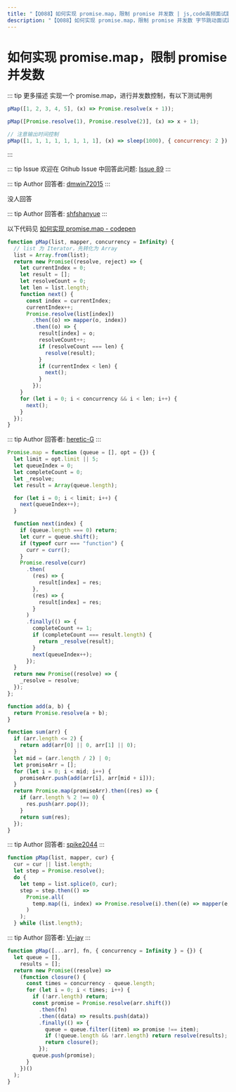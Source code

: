 ```yaml
---
title: "【Q088】如何实现 promise.map，限制 promise 并发数 | js,code高频面试题"
description: "【Q088】如何实现 promise.map，限制 promise 并发数 字节跳动面试题、阿里腾讯面试题、美团小米面试题。"
---
```


# 如何实现 promise.map，限制 promise 并发数

::: tip 更多描述
实现一个 promise.map，进行并发数控制，有以下测试用例

```js
pMap([1, 2, 3, 4, 5], (x) => Promise.resolve(x + 1));

pMap([Promise.resolve(1), Promise.resolve(2)], (x) => x + 1);

// 注意输出时间控制
pMap([1, 1, 1, 1, 1, 1, 1, 1], (x) => sleep(1000), { concurrency: 2 });
```

:::

::: tip Issue
欢迎在 Gtihub Issue 中回答此问题: [Issue 89](https://github.com/shfshanyue/Daily-Question/issues/89)
:::

::: tip Author
回答者: [dmwin72015](https://github.com/dmwin72015)
:::

没人回答

::: tip Author
回答者: [shfshanyue](https://github.com/shfshanyue)
:::

以下代码见 [如何实现 promise.map - codepen](https://codepen.io/shanyue/pen/zYwZXPN?editors=0012)

```js
function pMap(list, mapper, concurrency = Infinity) {
  // list 为 Iterator，先转化为 Array
  list = Array.from(list);
  return new Promise((resolve, reject) => {
    let currentIndex = 0;
    let result = [];
    let resolveCount = 0;
    let len = list.length;
    function next() {
      const index = currentIndex;
      currentIndex++;
      Promise.resolve(list[index])
        .then((o) => mapper(o, index))
        .then((o) => {
          result[index] = o;
          resolveCount++;
          if (resolveCount === len) {
            resolve(result);
          }
          if (currentIndex < len) {
            next();
          }
        });
    }
    for (let i = 0; i < concurrency && i < len; i++) {
      next();
    }
  });
}
```

::: tip Author
回答者: [heretic-G](https://github.com/heretic-G)
:::

```javascript
Promise.map = function (queue = [], opt = {}) {
  let limit = opt.limit || 5;
  let queueIndex = 0;
  let completeCount = 0;
  let _resolve;
  let result = Array(queue.length);

  for (let i = 0; i < limit; i++) {
    next(queueIndex++);
  }

  function next(index) {
    if (queue.length === 0) return;
    let curr = queue.shift();
    if (typeof curr === "function") {
      curr = curr();
    }
    Promise.resolve(curr)
      .then(
        (res) => {
          result[index] = res;
        },
        (res) => {
          result[index] = res;
        }
      )
      .finally(() => {
        completeCount += 1;
        if (completeCount === result.length) {
          return _resolve(result);
        }
        next(queueIndex++);
      });
  }
  return new Promise((resolve) => {
    _resolve = resolve;
  });
};

function add(a, b) {
  return Promise.resolve(a + b);
}

function sum(arr) {
  if (arr.length <= 2) {
    return add(arr[0] || 0, arr[1] || 0);
  }
  let mid = (arr.length / 2) | 0;
  let promiseArr = [];
  for (let i = 0; i < mid; i++) {
    promiseArr.push(add(arr[i], arr[mid + i]));
  }
  return Promise.map(promiseArr).then((res) => {
    if (arr.length % 2 !== 0) {
      res.push(arr.pop());
    }
    return sum(res);
  });
}
```

::: tip Author
回答者: [spike2044](https://github.com/spike2044)
:::

```javascript
function pMap(list, mapper, cur) {
  cur = cur || list.length;
  let step = Promise.resolve();
  do {
    let temp = list.splice(0, cur);
    step = step.then(() =>
      Promise.all(
        temp.map((i, index) => Promise.resolve(i).then((e) => mapper(e, index)))
      )
    );
  } while (list.length);

```

::: tip Author
回答者: [Vi-jay](https://github.com/Vi-jay)
:::

```ts
function pMap([...arr], fn, { concurrency = Infinity } = {}) {
  let queue = [],
    results = [];
  return new Promise((resolve) =>
    (function closure() {
      const times = concurrency - queue.length;
      for (let i = 0; i < times; i++) {
        if (!arr.length) return;
        const promise = Promise.resolve(arr.shift())
          .then(fn)
          .then((data) => results.push(data))
          .finally(() => {
            queue = queue.filter((item) => promise !== item);
            if (!queue.length && !arr.length) return resolve(results);
            return closure();
          });
        queue.push(promise);
      }
    })()
  );
}
```
